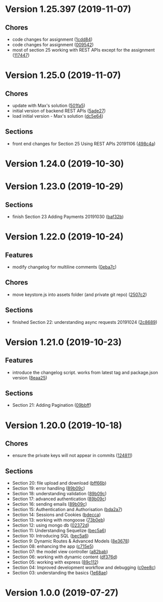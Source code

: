 # Version 1.25.397 (2019-11-07)

## Chores
* code changes for assignment
 ([1cdd84](https://github.com/jackyef/changelog-generator/commit/1cdd84b761b6adfa2a5a4bebd18fe143538b765a))
* code changes for assignment
 ([009542](https://github.com/jackyef/changelog-generator/commit/00954256272c64e2b08f574a8954a5912b3eec2c))
* most of section 25 working with REST APIs except for the assignment
 ([117447](https://github.com/jackyef/changelog-generator/commit/117447cfd1bfe65223c835f32aa725aa865cc7ee))

# Version 1.25.0 (2019-11-07)

## Chores
* update with Max's solution
 ([501fa5](https://github.com/jackyef/changelog-generator/commit/501fa5ee51a279541e6e372e76189e3b59716386))
* initial version of backend REST APIs
 ([5ade27](https://github.com/jackyef/changelog-generator/commit/5ade27907c430ad7cdd357021126f99a5f935abd))
* load initial version - Max's solution
 ([dc5e64](https://github.com/jackyef/changelog-generator/commit/dc5e643d53c1e4f606bb040adf885481500ece97))

## Sections
* front end changes for Section 25 Using REST APIs
 20191106  ([498c4a](https://github.com/jackyef/changelog-generator/commit/498c4aa5f7de077c49b0e2d5e76e59005b99ab30))

# Version 1.24.0 (2019-10-30)

# Version 1.23.0 (2019-10-29)

## Sections
* finish Section 23 Adding Payments
 20191030  ([baf32b](https://github.com/jackyef/changelog-generator/commit/baf32be0abd68622352136f676f3ea985b19530e))

# Version 1.22.0 (2019-10-24)

## Features
* modify changelog for multiline comments
 ([0eba7c](https://github.com/jackyef/changelog-generator/commit/0eba7c750b5e7f16461f9645438618b16f4fea68))

## Chores
* move keystore.js into assets folder (and private git repo)
 ([2507c2](https://github.com/jackyef/changelog-generator/commit/2507c2f345b4338dc9d26a71acc57c49cbd52d07))

## Sections
* finished Section 22: understanding async requests
 20191024  ([2c8689](https://github.com/jackyef/changelog-generator/commit/2c8689b9a9924beb3925e8fd27563ed4ab8449b2))

# Version 1.21.0 (2019-10-23)

## Features
* introduce the changelog script. works from latest tag and package.json version ([8eaa25](https://github.com/jackyef/changelog-generator/commit/8eaa25eaa4ef2fe2a569e9e6f6e8f3069eb11c3a))

## Sections
* Section 21: Adding Pagination ([09bbff](https://github.com/jackyef/changelog-generator/commit/09bbffd4ff63881f8a7e2b32c44c685c511374ab))

# Version 1.20.0 (2019-10-18)

## Chores
* ensure the private keys will not appear in commits ([124811](https://github.com/jackyef/changelog-generator/commit/1248116d8437e398e568d9b8089a0c5260dc1952))

## Sections
* Section 20: file upload and download ([bff66b](https://github.com/jackyef/changelog-generator/commit/bff66ba4c68ad6f021cf1e475dcc7f88dee80d56))
* Section 19: error handling ([89b09c](https://github.com/jackyef/changelog-generator/commit/89b09c0c1a050e11c9ebc2e0f54cb32f61d5be01))
* Section 18: understanding validation ([89b09c](https://github.com/jackyef/changelog-generator/commit/89b09c0c1a050e11c9ebc2e0f54cb32f61d5be01))
* Section 17: advanced authentication ([89b09c](https://github.com/jackyef/changelog-generator/commit/89b09c0c1a050e11c9ebc2e0f54cb32f61d5be01))
* Section 16: sending emails ([89b09c](https://github.com/jackyef/changelog-generator/commit/89b09c0c1a050e11c9ebc2e0f54cb32f61d5be01))
* Section 15: Authentication and Authorisation ([bda2a7](https://github.com/jackyef/changelog-generator/commit/bda2a7dd0acfd955a96b271f84fba1f1bcd5cb31))
* Section 14: Sessions and Cookies ([bdecca](https://github.com/jackyef/changelog-generator/commit/bdeccab1b1b7e9a58141c60397238755bbf8488c))
* Section 13: working with mongoose ([73b0eb](https://github.com/jackyef/changelog-generator/commit/73b0ebfe0be23aaa2f234d81b930c827cecfd2e4))
* Section 12: using mongo db ([02372d](https://github.com/jackyef/changelog-generator/commit/02372d1ee86f7fd415361d54e0c2d217a8132f9b))
* Section 11: Understanding Sequelize ([bec5a6](https://github.com/jackyef/changelog-generator/commit/bec5a67a36e6bc6aa1d27f260648bcebd3f4f6ba))
* Section 10: Introducing SQL ([bec5a6](https://github.com/jackyef/changelog-generator/commit/bec5a67a36e6bc6aa1d27f260648bcebd3f4f6ba))
* Section 9: Dynamic Routes & Advanced Models ([8e3678](https://github.com/jackyef/changelog-generator/commit/8e36788e6d20ad028d7d27fa1ac74d194e86bc63))
* Section 08: enhancing the app ([c715e5](https://github.com/jackyef/changelog-generator/commit/c715e58a382713eade3a5abafacb249a3a059efd))
* Section 07: the model view controller ([a82bab](https://github.com/jackyef/changelog-generator/commit/a82bab93d0049f2089f1174a45558b7286094f13))
* Section 06: working with dynamic content ([df376d](https://github.com/jackyef/changelog-generator/commit/df376d89f9cd36108c688fd1058da4f54823d774))
* Section 05: working with express ([89c112](https://github.com/jackyef/changelog-generator/commit/89c112a65e3a7a45deebf9795bb3f0d9a81b7712))
*  Section 04: Improved development workflow and debugging ([c0ee8c](https://github.com/jackyef/changelog-generator/commit/c0ee8c3c782d5cb27609f5169d231fdd30663c34))
*  Section 03: understanding the basics ([1e68ae](https://github.com/jackyef/changelog-generator/commit/1e68ae80e034b459c5ce259fefe420e41dfb4ba1))

# Version 1.0.0 (2019-07-27)

